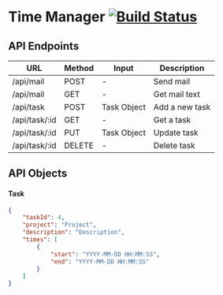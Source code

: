 # Time Manager [![Build Status](https://travis-ci.org/Gerschtli/time-manager.svg?branch=master)](https://travis-ci.org/Gerschtli/time-manager)

## API Endpoints

| URL           | Method | Input         | Description    |
|---------------|--------|---------------|----------------|
| /api/mail     | POST   | -             | Send mail      |
| /api/mail     | GET    | -             | Get mail text  |
| /api/task     | POST   | Task Object   | Add a new task |
| /api/task/:id | GET    | -             | Get a task     |
| /api/task/:id | PUT    | Task Object   | Update task    |
| /api/task/:id | DELETE | -             | Delete task    |

## API Objects

#### Task

```json
{
    "taskId": 4,
    "project": "Project",
    "description": "Description",
    "times": [
        {
            "start": "YYYY-MM-DD HH:MM:SS",
            "end": "YYYY-MM-DD HH:MM:SS"
        }
    ]
}
```
